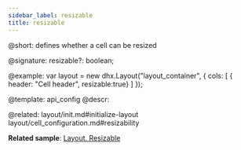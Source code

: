 ```yaml
---
sidebar_label: resizable
title: resizable
---          
```


@short: defines whether a cell can be resized

@signature: resizable?: boolean;

@example: 
var layout = new dhx.Layout("layout_container", {
    cols: [
      { header: "Cell header", resizable:true}
    ]
});


@template:	api_config
@descr: 

@related: layout/init.md#initialize-layout
layout/cell_configuration.md#resizability

**Related sample**: [Layout. Resizable](https://snippet.dhtmlx.com/k2fj4nm0)